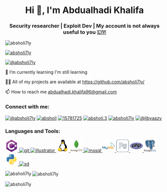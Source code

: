 
<h1 align="center">Hi 👋, I'm Abdualhadi Khalifa</h1>  
<h3 align="center">Security researcher | Exploit Dev | My account is not always useful to you 🇱🇾 </h3>  <p align="left"> <img src="https://komarev.com/ghpvc/?username=absholi7ly&label=Profile%20views&color=0e75b6&style=flat" alt="absholi7ly" /> </p>  <p align="left"> <a href="https://github.com/ryo-ma/github-profile-trophy"><img src="https://github-profile-trophy.vercel.app/?username=absholi7ly" alt="absholi7ly" /></a> </p>  <p align="left"> <a href="https://twitter.com/@absholi7ly" target="blank"><img src="https://img.shields.io/twitter/follow/@absholi7ly?logo=twitter&style=for-the-badge" alt="@absholi7ly" /></a> </p>  🌱 I’m currently learning I'm still learning

👨‍💻 All of my projects are available at https://github.com/absholi7ly/

📫 How to reach me abdualhadi.khalifa96@gmail.com


<h3 align="left">Connect with me:</h3>  
<p align="left">  
<a href="https://twitter.com/@absholi7ly" target="blank"><img align="center" src="https://raw.githubusercontent.com/rahuldkjain/github-profile-readme-generator/master/src/images/icons/Social/twitter.svg" alt="@absholi7ly" height="30" width="40" /></a>  
<a href="https://linkedin.com/in/absholi" target="blank"><img align="center" src="https://raw.githubusercontent.com/rahuldkjain/github-profile-readme-generator/master/src/images/icons/Social/linked-in-alt.svg" alt="absholi" height="30" width="40" /></a>  
<a href="https://stackoverflow.com/users/15781725" target="blank"><img align="center" src="https://raw.githubusercontent.com/rahuldkjain/github-profile-readme-generator/master/src/images/icons/Social/stack-overflow.svg" alt="15781725" height="30" width="40" /></a>  
<a href="https://fb.com/absholi.3" target="blank"><img align="center" src="https://raw.githubusercontent.com/rahuldkjain/github-profile-readme-generator/master/src/images/icons/Social/facebook.svg" alt="absholi.3" height="30" width="40" /></a>  
<a href="https://instagram.com/absholi7ly" target="blank"><img align="center" src="https://raw.githubusercontent.com/rahuldkjain/github-profile-readme-generator/master/src/images/icons/Social/instagram.svg" alt="absholi7ly" height="30" width="40" /></a>  
<a href="https://medium.com/@libyaazy" target="blank"><img align="center" src="https://raw.githubusercontent.com/rahuldkjain/github-profile-readme-generator/master/src/images/icons/Social/medium.svg" alt="@libyaazy" height="30" width="40" /></a>  
</p>  <h3 align="left">Languages and Tools:</h3>  
<p align="left"> <a href="https://www.w3schools.com/cs/" target="_blank" rel="noreferrer"> <img src="https://raw.githubusercontent.com/devicons/devicon/master/icons/csharp/csharp-original.svg" alt="csharp" width="40" height="40"/> </a> <a href="https://git-scm.com/" target="_blank" rel="noreferrer"> <img src="https://www.vectorlogo.zone/logos/git-scm/git-scm-icon.svg" alt="git" width="40" height="40"/> </a> <a href="https://www.adobe.com/in/products/illustrator.html" target="_blank" rel="noreferrer"> <img src="https://www.vectorlogo.zone/logos/adobe_illustrator/adobe_illustrator-icon.svg" alt="illustrator" width="40" height="40"/> </a> <a href="https://www.linux.org/" target="_blank" rel="noreferrer"> <img src="https://raw.githubusercontent.com/devicons/devicon/master/icons/linux/linux-original.svg" alt="linux" width="40" height="40"/> </a> <a href="https://www.mongodb.com/" target="_blank" rel="noreferrer"> <img src="https://raw.githubusercontent.com/devicons/devicon/master/icons/mongodb/mongodb-original-wordmark.svg" alt="mongodb" width="40" height="40"/> </a> <a href="https://www.microsoft.com/en-us/sql-server" target="_blank" rel="noreferrer"> <img src="https://www.svgrepo.com/show/303229/microsoft-sql-server-logo.svg" alt="mssql" width="40" height="40"/> </a> <a href="https://www.mysql.com/" target="_blank" rel="noreferrer"> <img src="https://raw.githubusercontent.com/devicons/devicon/master/icons/mysql/mysql-original-wordmark.svg" alt="mysql" width="40" height="40"/> </a> <a href="https://www.photoshop.com/en" target="_blank" rel="noreferrer"> <img src="https://raw.githubusercontent.com/devicons/devicon/master/icons/photoshop/photoshop-line.svg" alt="photoshop" width="40" height="40"/> </a> <a href="https://www.php.net" target="_blank" rel="noreferrer"> <img src="https://raw.githubusercontent.com/devicons/devicon/master/icons/php/php-original.svg" alt="php" width="40" height="40"/> </a> <a href="https://www.postgresql.org" target="_blank" rel="noreferrer"> <img src="https://raw.githubusercontent.com/devicons/devicon/master/icons/postgresql/postgresql-original-wordmark.svg" alt="postgresql" width="40" height="40"/> </a> <a href="https://www.python.org" target="_blank" rel="noreferrer"> <img src="https://raw.githubusercontent.com/devicons/devicon/master/icons/python/python-original.svg" alt="python" width="40" height="40"/> </a> <a href="https://www.adobe.com/products/xd.html" target="_blank" rel="noreferrer"> <img src="https://cdn.worldvectorlogo.com/logos/adobe-xd.svg" alt="xd" width="40" height="40"/> </a> </p>  <p><img align="left" src="https://github-readme-stats.vercel.app/api/top-langs?username=absholi7ly&show_icons=true&locale=en&layout=compact" alt="absholi7ly" /></p>  <p>&nbsp;<img align="center" src="https://github-readme-stats.vercel.app/api?username=absholi7ly&show_icons=true&locale=en" alt="absholi7ly" /></p>  <p><img align="center" src="https://github-readme-streak-stats.herokuapp.com/?user=absholi7ly&" alt="absholi7ly" /></p>  
